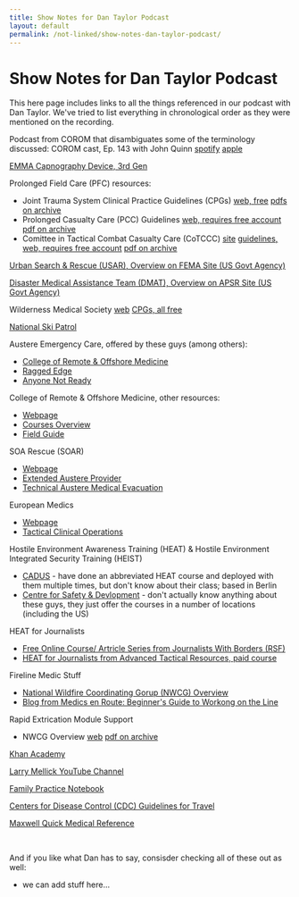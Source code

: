 ```yaml
---
title: Show Notes for Dan Taylor Podcast
layout: default
permalink: /not-linked/show-notes-dan-taylor-podcast/
---
```


# Show Notes for Dan Taylor Podcast

This here page includes links to all the things referenced in our podcast with Dan Taylor.  We've tried to list everything in chronological order as they were mentioned on the recording.


Podcast from COROM that disambiguates some of the terminology discussed: COROM cast, Ep. 143 with John Quinn [spotify](https://open.spotify.com/episode/5ybZ41uzmd45WnGj65T6Gz) [apple](https://podcasts.apple.com/us/podcast/143-mim25-john-quinn-damage-control-resus-ukraine/id1691996344?i=1000708707040)

[EMMA Capnography Device, 3rd Gen](https://www.masimo.com/products/wearables/emma-capnograph/)

Prolonged Field Care (PFC) resources:
- Joint Trauma System Clinical Practice Guidelines (CPGs) [web, free](https://jts.health.mil/index.cfm/CPGs/cpgs) [pdfs on archive](https://archive.org/details/prolonged-casualty-care-guidelines-21-dec-2021-id-91)
- Prolonged Casualty Care (PCC) Guidelines [web, requires free account](https://deployedmedicine.allogy.net/learner/collections/257/contents/2423) [pdf on archive](https://archive.org/details/prolonged-casualty-care-guidelines/Prolonged%20Casualty%20Care%20Guidelines)
- Comittee in Tactical Combat Casualty Care (CoTCCC) [site](https://jts.health.mil/index.cfm/committees/cotccc) [guidelines, web, requires free account](https://jts.health.mil/index.cfm/committees/cotccc/guidelines) [pdf on archive](https://archive.org/details/prolonged-casualty-care-guidelines/TCCC%20Guidelines)

[Urban Search & Rescue (USAR), Overview on FEMA Site (US Govt Agency)](https://www.fema.gov/emergency-managers/national-preparedness/frameworks/urban-search-rescue)

[Disaster Medical Assistance Team (DMAT), Overview on APSR Site (US Govt Agency)](https://aspr.hhs.gov/NDMS/Pages/dmat.aspx)

Wilderness Medical Society [web](https://wms.org/) [CPGs, all free](https://journals.sagepub.com/topic/collections-wem/wem-1-wilderness_medicine_clinical_practice_guidelines?journalCode=wem)

[National Ski Patrol](https://www.nsp.org/Web/NSPWebsite/Home.aspx)

Austere Emergency Care, offered by these guys (among others):
- [College of Remote & Offshore Medicine](https://corom.edu.mt/austere-emergency-care/)
- [Ragged Edge](https://www.raggededgesolutions.com/#Courses)
- [Anyone Not Ready](https://anyonenotready.com/aec/)

College of Remote & Offshore Medicine, other resources:
- [Webpage](https://corom.edu.mt/)
- [Courses Overview](https://corom.edu.mt/short-courses/)
- [Field Guide](https://corom.edu.mt/field-guide/)

SOA Rescue (SOAR)
- [Webpage](https://www.soarescue.com/)
- [Extended Austere Provider](https://www.soarescue.com/eap)
- [Technical Austere Medical Evacuation](https://www.soarescue.com/tame)

European Medics
- [Webpage](https://www.europeanmedics.eu/)
- [Tactical Clinical Operations](https://www.europeanmedics.eu/courses/tco-course)

Hostile Environment Awareness Training (HEAT) & Hostile Environment Integrated Security Training (HEIST)
- [CADUS](https://www.cadus.org/en/what-we-do/training/heat/) - have done an abbreviated HEAT course and deployed with them multiple times, but don't know about their class; based in Berlin 
- [Centre for Safety & Devlopment](https://www.centreforsafety.org/what-is-heat-training/) - don't actually know anything about these guys, they just offer the courses in a number of locations (including the US)

HEAT for Journalists
- [Free Online Course/ Artricle Series from Journalists With Borders (RSF)](https://safety.rsf.org/heat-for-journalists-part-1-preparing-for-civil-unrest/)
- [HEAT for Journalists from Advanced Tactical Resources, paid course](https://atr-ltd.co.uk/personal-safety-heat/sector-specific-heat-training/journalist-heat-training/)

Fireline Medic Stuff
- [National Wildfire Coordinating Gorup (NWCG) Overview](https://www.nwcg.gov/committee/incident-business-committee/ad-positions/paramedic-fireline)
- [Blog from Medics en Route: Beginner's Guide to Workong on the Line](https://www.medicsenroute.com/becoming-a-wildland-fire-line-medic/)

Rapid Extrication Module Support
- NWCG Overview [web](https://www.nwcg.gov/publications/pms552) [pdf on archive](https://archive.org/details/prolonged-casualty-care-guidelines/NWCG%20REMS%20Standards)

[Khan Academy](https://www.khanacademy.org/)

[Larry Mellick YouTube Channel](https://www.youtube.com/@lmellick)

[Family Practice Notebook](https://fpnotebook.com/)

[Centers for Disease Control (CDC) Guidelines for Travel](https://wwwnc.cdc.gov/travel)

[Maxwell Quick Medical Reference](https://maxwellbook.com/)

<br/>

And if you like what Dan has to say, consisder checking all of these out as well:
- we can add stuff here...
